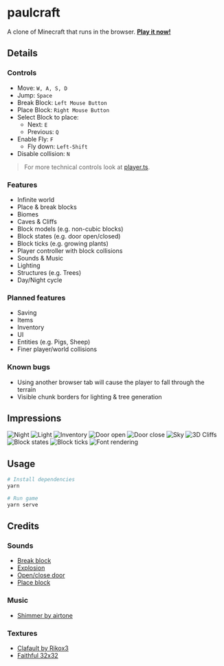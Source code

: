 # paulcraft

A clone of Minecraft that runs in the browser. **[Play it now!](https://paulvonallwoerden.github.io/paulcraft/dist/index.html)**

## Details

### Controls

* Move: `W, A, S, D`
* Jump: `Space`
* Break Block: `Left Mouse Button`
* Place Block: `Right Mouse Button`
* Select Block to place:
  * Next: `E`
  * Previous: `Q`
* Enable Fly: `F`
  * Fly down: `Left-Shift`
* Disable collision: `N`

> For more technical controls look at [player.ts](src/player/player.ts).

### Features

* Infinite world
* Place & break blocks
* Biomes
* Caves & Cliffs
* Block models (e.g. non-cubic blocks)
* Block states (e.g. door open/closed)
* Block ticks (e.g. growing plants)
* Player controller with block collisions
* Sounds & Music
* Lighting
* Structures (e.g. Trees)
* Day/Night cycle

### Planned features

* Saving
* Items
* Inventory
* UI
* Entities (e.g. Pigs, Sheep)
* Finer player/world collisions

### Known bugs

* Using another browser tab will cause the player to fall through the terrain
* Visible chunk borders for lighting & tree generation

## Impressions

![Night](docs/media/night.png)
![Light](docs/media/light.png)
![Inventory](docs/media/inventory.png)
![Door open](docs/media/door-open.png)
![Door close](docs/media/door-close.png)
![Sky](docs/media/sky.png)
![3D Cliffs](docs/media/cliffs.png)
![Block states](docs/media/block-states.png)
![Block ticks](docs/media/block-ticks.png)
![Font rendering](docs/media/font-rendering.png)

## Usage

```sh
# Install dependencies
yarn

# Run game
yarn serve
```

## Credits

### Sounds

  * [Break block](https://freesound.org/people/MorneDelport/sounds/326407/)
  * [Explosion](https://freesound.org/people/derplayer/sounds/587194/)
  * [Open/close door](https://freesound.org/people/InspectorJ/sounds/339677/)
  * [Place block](https://freesound.org/people/greenvwbeetle/sounds/244653/)

### Music

  * [Shimmer by airtone](http://dig.ccmixter.org/files/airtone/64622)

### Textures

  * [Clafault by Rikox3](https://resource-packs.de/clafault/)
  * [Faithful 32x32](https://resourcepack.net/faithful-32x32-resource-pack/)
